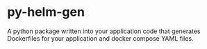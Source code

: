 # py-helm-gen
A python package written into your application code that generates Dockerfiles for your application and docker compose YAML files.
